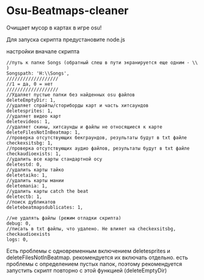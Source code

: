 # Osu-Beatmaps-cleaner
Очищает мусор в картах в игре osu!

Для запуска скрипта предустановите node.js

настройки вначале скрипта

	//путь к папке Songs (обратный слеш в пути экранируется еще одним - \\ )
	Songspath: 'H:\\Songs',
	///////////////////
	//1 = да, 0 = нет
	///////////////////
	//Удаляет пустые папки без найденных osu файлов
	deleteEmptyDir: 1,
	//удаляет спрайты/сториборды карт и часть хитсаундов
	deletesprites: 1,
	//удаляет видео карт
	deletevideos: 1,
	//удаляет скины, хитсаунды и файлы не относящиеся к карте
	deleteFilesNotInBeatmap: 1,
	//проверка отсутствующих бекграундов, результаты будут в txt файле
	checkexsitsbg: 1,
	//проверка отсутствующих аудио файлов, результаты будут в txt файле
	checkaudioexists: 1,
	//удалить все карты стандартной осу
	deletestd: 0,
	//удалить карты тайко
	deletetaiko: 1,
	//удалить карты мании
	deletemania: 1,
	//удалить карты catch the beat
	deletectb: 1,
	//поиск дубликатов
	deletebeatmapsdublicates: 1,

	//не удалять файлы (режим отладки скрипта)
	debug: 0,
	//писать в txt файлы, что удалено. Не влияет на checkexsitsbg, checkaudioexists
	logs: 0,

Есть проблемы с одновременным включением deletesprites и deleteFilesNotInBeatmap. рекомендуется их включать отдельно.
есть проблемы с определением пустых папок, поэтому рекомендуется запустить скрипт повторно с этой функцией (deleteEmptyDir)
